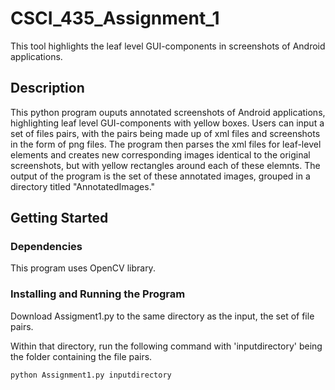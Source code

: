 # CSCI_435_Assignment_1
This tool highlights the leaf level GUI-components in screenshots of Android applications. 

## Description
This python program ouputs annotated screenshots of Android applications, highlighting leaf level GUI-components with yellow boxes. 
Users can input a set of files pairs, with the pairs being made up of xml files and screenshots in the form of png files. The program then parses the xml files for leaf-level elements and creates new corresponding images identical to the original screenshots, but with yellow rectangles around each of these elemnts. The output of the program is the set of these annotated images, grouped in a directory titled "AnnotatedImages." 

## Getting Started

### Dependencies
This program uses OpenCV library.

### Installing and Running the Program
Download Assigment1.py to the same directory as the input, the set of file pairs. 

Within that directory, run the following command with 'inputdirectory' being the folder containing the file pairs.
```
python Assignment1.py inputdirectory
```





